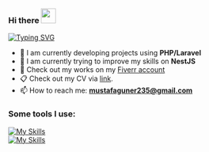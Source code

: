 ### Hi there <img width="30px" height="30px" src="https://media.giphy.com/media/hvRJCLFzcasrR4ia7z/giphy.gif"/>
[![Typing SVG](https://readme-typing-svg.demolab.com?font=&weight=800&size=30&duration=800&pause=1000&color=5394EF&vCenter=true&random=false&width=435&lines=Welcome+to+my+profile!;My+name+is+Mustafa+and..;I'm+a+Software+Developer+)](https://git.io/typing-svg)

- 🔭 I am currently developing projects using **PHP/Laravel**
- 🌱 I am currently trying to improve my skills on **NestJS**
- 📍 Check out my works on my <a href="https://www.fiverr.com/mustafa_guner" target="_blank">Fiverr account </a>
- 📋 Check out my CV via <a href="https://drive.google.com/drive/folders/1_jRcOtjwjzVXVd5Ga9BAEPAuukTLzIin?usp=sharing">link</a>.
- 📫 How to reach me: **mustafaguner235@gmail.com**

<!--![YOURNAME github stats](https://github-readme-stats.vercel.app/api?username=mustafa-guner&show_icons=true&hide_border=false)-->
<!-- ![YOURNAME github stats](https://github-readme-stats-qjhg.vercel.app/api?username=mustafa-guner&show_icons=true&hide_border=false) -->

### Some tools I use:

[![My Skills](https://skillicons.dev/icons?i=js,html,css,bootstrap,react,vuejs,laravel,php,nodejs,expressjs)](https://skillicons.dev) <br>
[![My Skills](https://skillicons.dev/icons?i=jquery,postman,gitlab,mysql,mongodb,gitlab,git,linux,phpstorm,vscode)](https://skillicons.dev)


